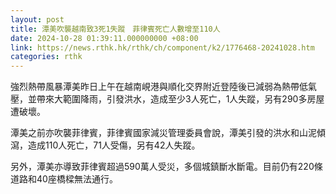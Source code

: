 ```yaml
---
layout: post
title: 潭美吹襲越南致3死1失蹤　菲律賓死亡人數增至110人
date: 2024-10-28 01:39:11.000000000 +08:00
link: https://news.rthk.hk/rthk/ch/component/k2/1776468-20241028.htm
categories: rthk
---
```


強烈熱帶風暴潭美昨日上午在越南峴港與順化交界附近登陸後已減弱為熱帶低氣壓，並帶來大範圍降雨，引發洪水，造成至少3人死亡，1人失蹤，另有290多房屋遭破壞。

潭美之前亦吹襲菲律賓，菲律賓國家減災管理委員會說，潭美引發的洪水和山泥傾瀉，造成110人死亡，71人受傷，另有42人失蹤。

另外，潭美亦導致菲律賓超過590萬人受災，多個城鎮斷水斷電。目前仍有220條道路和40座橋樑無法通行。
